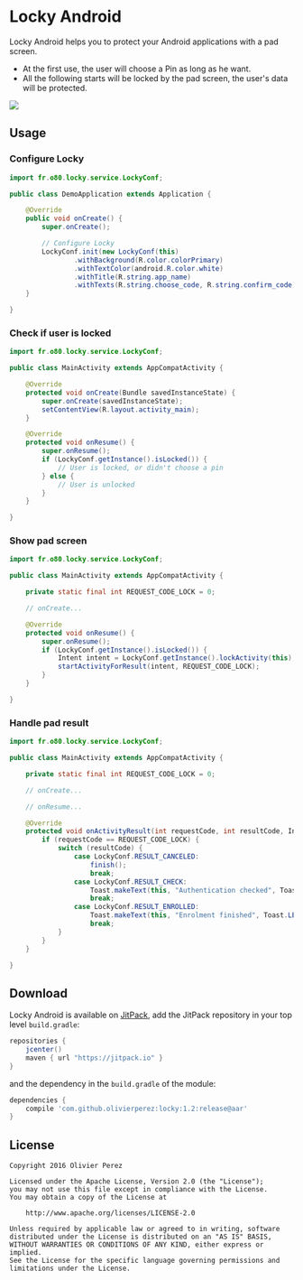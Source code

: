 # Locky Android

Locky Android helps you to protect your Android applications with a pad screen.

- At the first use, the user will choose a Pin as long as he want.
- All the following starts will be locked by the pad screen, the user's data will be protected.

[![](https://jitpack.io/v/olivierperez/locky.svg)](https://jitpack.io/#olivierperez/locky)

## Usage

### Configure Locky

```java
import fr.o80.locky.service.LockyConf;

public class DemoApplication extends Application {

    @Override
    public void onCreate() {
        super.onCreate();

        // Configure Locky
        LockyConf.init(new LockyConf(this)
                .withBackground(R.color.colorPrimary)
                .withTextColor(android.R.color.white)
                .withTitle(R.string.app_name)
                .withTexts(R.string.choose_code, R.string.confirm_code));
    }

}
```

### Check if user is locked

```java
import fr.o80.locky.service.LockyConf;

public class MainActivity extends AppCompatActivity {

    @Override
    protected void onCreate(Bundle savedInstanceState) {
        super.onCreate(savedInstanceState);
        setContentView(R.layout.activity_main);
    }

    @Override
    protected void onResume() {
        super.onResume();
        if (LockyConf.getInstance().isLocked()) {
            // User is locked, or didn't choose a pin
        } else {
            // User is unlocked
        }
    }

}
```

### Show pad screen

```java
import fr.o80.locky.service.LockyConf;

public class MainActivity extends AppCompatActivity {

    private static final int REQUEST_CODE_LOCK = 0;

    // onCreate...

    @Override
    protected void onResume() {
        super.onResume();
        if (LockyConf.getInstance().isLocked()) {
            Intent intent = LockyConf.getInstance().lockActivity(this);
            startActivityForResult(intent, REQUEST_CODE_LOCK);
        }
    }

}
```

### Handle pad result

```java
import fr.o80.locky.service.LockyConf;

public class MainActivity extends AppCompatActivity {

    private static final int REQUEST_CODE_LOCK = 0;

    // onCreate...

    // onResume...

    @Override
    protected void onActivityResult(int requestCode, int resultCode, Intent data) {
        if (requestCode == REQUEST_CODE_LOCK) {
            switch (resultCode) {
                case LockyConf.RESULT_CANCELED:
                    finish();
                    break;
                case LockyConf.RESULT_CHECK:
                    Toast.makeText(this, "Authentication checked", Toast.LENGTH_SHORT).show();
                    break;
                case LockyConf.RESULT_ENROLLED:
                    Toast.makeText(this, "Enrolment finished", Toast.LENGTH_SHORT).show();
                    break;
            }
        }
    }

}
```


## Download

Locky Android is available on [JitPack](https://jitpack.io/#olivierperez/locky),
add the JitPack repository in your top level `build.gradle`:
```gradle
repositories {
    jcenter()
    maven { url "https://jitpack.io" }
}
```
and the dependency in the `build.gradle` of the module:

```gradle
dependencies {
    compile 'com.github.olivierperez:locky:1.2:release@aar'
}
```

## License

    Copyright 2016 Olivier Perez

    Licensed under the Apache License, Version 2.0 (the "License");
    you may not use this file except in compliance with the License.
    You may obtain a copy of the License at

        http://www.apache.org/licenses/LICENSE-2.0

    Unless required by applicable law or agreed to in writing, software
    distributed under the License is distributed on an "AS IS" BASIS,
    WITHOUT WARRANTIES OR CONDITIONS OF ANY KIND, either express or implied.
    See the License for the specific language governing permissions and
    limitations under the License.
